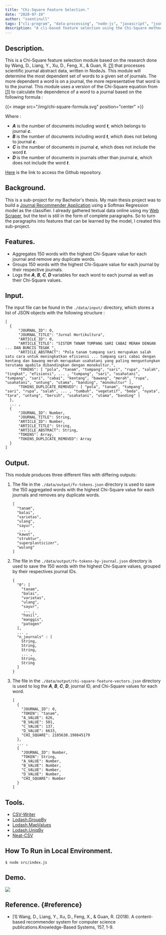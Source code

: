 ```yaml
---
title: "Chi-Square Feature Selection."
date: "2020-07-19"
author: "ssentinull"
tags: ["cli-program", "data-processing", "node-js", "javascript", "json"]
description: "A cli-based feature selection using the Chi-Square method."
---
```


## Description.

This is a Chi-Square feature selection module based on the research done by Wang, D., Liang, Y., Xu, D., Feng, X., & Guan, R. [[1]](#reference) that processes scientific journal abstract data, written in NodeJs. This module will determine the most dependent set of words to a given set of journals. The more dependent a word is on a journal, the more representative that word is to the journal. This module uses a version of the Chi-Square equation from [[1]](#reference) to calculate the dependence of a word to a journal based on the following formula :

{{< image src="/img/chi-square-formula.svg" position="center" >}}

Where :

- **_A_** is the number of documents including word **_t_**, which belongs to journal **_c_**.
- **_B_** is the number of documents including word **_t_**, which does not belong to journal **_c_**.
- **_C_** is the number of documents in journal **_c_**, which does not include the word **_t_**.
- **_D_** is the number of documents in journals other than journal **_c_**, which does not include the word **_t_**.

[Here](https://github.com/ssentinull/chi-square-module) is the link to access the Github repository.

## Background.

This is a sub-project for my Bachelor's thesis. My main thesis project was to build a [Journal Recommender Application](/projects/journal-recommender-application/) using a Softmax Regression model as the classifier. I already gathered textual data online using my [Web Scraper](/projects/web-scraper), but the text is still in the form of complete paragraphs. So to turn the paragraphs into features that can be learned by the model, I created this sub-project.

## Features.

- Aggregates 150 words with the highest Chi-Square value for each journal and remove any duplicate words.
- Groups 150 words with the highest Chi-Square value for each journal by their respective journals.
- Logs the **_A_**, **_B_**, **_C_**, **_D_** variables for each word to each journal as well as their Chi-Square values.

## Input.

The input file can be found in the `./data/input/` directory, which stores a list of JSON objects with the following structure :

```
[
  {
      "JOURNAL_ID": 0,
      "JOURNAL_TITLE": "Jurnal Hortikultura",
      "ARTICLE_ID": 0,
      "ARTICLE_TITLE": "SISTEM TANAM TUMPANG SARI CABAI MERAH DENGAN ... DAN BUNCIS TEGAK ",
      "ARTICLE_ABSTRACT": "Pola tanam tumpang sari merupakan salah satu cara untuk meningkatkan efisiensi ... tumpang sari cabai dengan kentang dan bawang merah merupakan usahatani yang paling menguntungkan terutama apabila dibandingkan dengan monokultur.",
      "TOKENS": [ "pola", "tanam", "tumpang", "sari", "rupa", "salah", "tingkat", "efisiensi", ... , "tumpang", "sari", "usahatani", "tumpang", "sari", "cabai", "kentang", "bawang", "merah", "rupa", "usahatani", "untung", "utama", "banding", "monokultur" ],
      "TOKENS_DUPLICATE_REMOVED": [ "pola", "tanam", "tumpang", "sari", "rupa", "salah", ... , "tumbuh", "vegetatif", "beda", "nyata", "tara", "untung", "bersih", "usahatani", "utama", "banding" ]
  },
  ... ,
  {
      "JOURNAL_ID": Number,
      "JOURNAL_TITLE": String,
      "ARTICLE_ID": Number,
      "ARTICLE_TITLE": String,
      "ARTICLE_ABSTRACT": String,
      "TOKENS": Array,
      "TOKENS_DUPLICATE_REMOVED": Array
  }
]
```

## Output.

This module produces three different files with differing outputs:

1. The file in the `./data/output/fv-tokens.json` directory is used to save the 150 aggregated words with the highest Chi-Square value for each journals and removes any duplicate words.

   ```
   [
     "tanam",
     "balai",
     "varietas",
     "ulang",
     "sayur",
      ... ,
     "kawat",
     "struktur",
     "superplasticizer",
     "wulung"
   ]
   ```

2. The file in the `./data/output/fv-tokens-by-journal.json` directory is used to save the 150 words with the highest Chi-Square values, grouped by their respectives journal IDs.

   ```
   {
     "0": [
       "tanam",
       "balai",
       "varietas",
       "ulang",
       "sayur",
        ... ,
       "hasil",
       "manggis",
       "patogen"
     ],
     ... ,
     "n_journals" : [
       String,
       String,
       String,
       ... ,
       String,
       String
     ]
   }
   ```

3. The file in the `./data/output/chi-square-feature-vectors.json` directory is used to log the **_A_**, **_B_**, **_C_**, **_D_**, journal ID, and Chi-Square values for each word.

   ```
   [
     {
       "JOURNAL_ID": 0,
       "TOKEN": "tanam",
       "A_VALUE": 626,
       "B_VALUE": 501,
       "C_VALUE": 137,
       "D_VALUE": 6633,
       "CHI_SQUARE": 2185638.198645179
     },
     ... ,
     {
       "JOURNAL_ID": Number,
       "TOKEN": String,
       "A_VALUE": Number,
       "B_VALUE": Number,
       "C_VALUE": Number,
       "D_VALUE": Number,
       "CHI_SQUARE": Number
     }
   ]
   ```

## Tools.

- [CSV-Writer](https://www.npmjs.com/package/csv-writer)
- [Lodash.GroupBy](https://www.npmjs.com/package/lodash.groupby)
- [Lodash.MapValues](https://www.npmjs.com/package/lodash.mapvalues)
- [Lodash.UniqBy](https://www.npmjs.com/package/lodash.uniqby)
- [Neat-CSV](https://www.npmjs.com/package/neat-csv)

## How To Run in Local Environment.

```shell
$ node src/index.js
```

## Demo.

![](https://media.giphy.com/media/Rf4xdYQHIW4vLBS66p/giphy.gif)

## Reference. {#reference}

- [1] Wang, D., Liang, Y., Xu, D., Feng, X., & Guan, R. (2018).
  A content-based recommender system for computer science publications.Knowledge-Based Systems, 157, 1-9.
